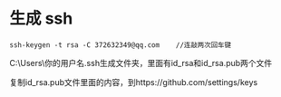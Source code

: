 # 生成 ssh


```
ssh-keygen -t rsa -C 372632349@qq.com    //连敲两次回车键

```

C:\Users\你的用户名.ssh生成文件夹，里面有id_rsa和id_rsa.pub两个文件 

复制id_rsa.pub文件里面的内容，到https://github.com/settings/keys
